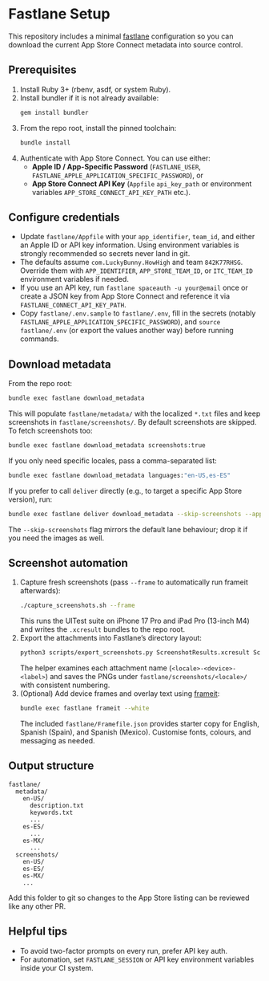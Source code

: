 # Fastlane Setup

This repository includes a minimal [fastlane](https://fastlane.tools/) configuration so you can download the current App Store Connect metadata into source control.

## Prerequisites

1. Install Ruby 3+ (rbenv, asdf, or system Ruby).
2. Install bundler if it is not already available:
   ```bash
   gem install bundler
   ```
3. From the repo root, install the pinned toolchain:
   ```bash
   bundle install
   ```
4. Authenticate with App Store Connect. You can use either:
   - **Apple ID / App-Specific Password** (`FASTLANE_USER`, `FASTLANE_APPLE_APPLICATION_SPECIFIC_PASSWORD`), or
   - **App Store Connect API Key** (`Appfile` `api_key_path` or environment variables `APP_STORE_CONNECT_API_KEY_PATH` etc.).

## Configure credentials

- Update `fastlane/Appfile` with your `app_identifier`, `team_id`, and either an Apple ID or API key information. Using environment variables is strongly recommended so secrets never land in git.
- The defaults assume `com.LuckyBunny.HowHigh` and team `842K77RHSG`. Override them with `APP_IDENTIFIER`, `APP_STORE_TEAM_ID`, or `ITC_TEAM_ID` environment variables if needed.
- If you use an API key, run `fastlane spaceauth -u your@email` once or create a JSON key from App Store Connect and reference it via `FASTLANE_CONNECT_API_KEY_PATH`.
- Copy `fastlane/.env.sample` to `fastlane/.env`, fill in the secrets (notably `FASTLANE_APPLE_APPLICATION_SPECIFIC_PASSWORD`), and `source fastlane/.env` (or export the values another way) before running commands.

## Download metadata

From the repo root:

```bash
bundle exec fastlane download_metadata
```

This will populate `fastlane/metadata/` with the localized `*.txt` files and keep screenshots in `fastlane/screenshots/`. By default screenshots are skipped. To fetch screenshots too:

```bash
bundle exec fastlane download_metadata screenshots:true
```

If you only need specific locales, pass a comma-separated list:

```bash
bundle exec fastlane download_metadata languages:"en-US,es-ES"
```

If you prefer to call `deliver` directly (e.g., to target a specific App Store version), run:

```bash
bundle exec fastlane deliver download_metadata --skip-screenshots --app_version 1.2.3
```

The `--skip-screenshots` flag mirrors the default lane behaviour; drop it if you need the images as well.

## Screenshot automation

1. Capture fresh screenshots (pass `--frame` to automatically run frameit afterwards):
   ```bash
   ./capture_screenshots.sh --frame
   ```
   This runs the UITest suite on iPhone 17 Pro and iPad Pro (13-inch M4) and writes the `.xcresult` bundles to the repo root.
2. Export the attachments into Fastlane’s directory layout:
   ```bash
   python3 scripts/export_screenshots.py ScreenshotResults.xcresult ScreenshotResults_iPad.xcresult --clean
   ```
   The helper examines each attachment name (`<locale>-<device>-<label>`) and saves the PNGs under `fastlane/screenshots/<locale>/` with consistent numbering.
3. (Optional) Add device frames and overlay text using [frameit](https://docs.fastlane.tools/actions/frameit/):
   ```bash
   bundle exec fastlane frameit --white
   ```
   The included `fastlane/Framefile.json` provides starter copy for English, Spanish (Spain), and Spanish (Mexico). Customise fonts, colours, and messaging as needed.

## Output structure

```
fastlane/
  metadata/
    en-US/
      description.txt
      keywords.txt
      ...
    es-ES/
      ...
    es-MX/
      ...
  screenshots/
    en-US/
    es-ES/
    es-MX/
    ...
```

Add this folder to git so changes to the App Store listing can be reviewed like any other PR.

## Helpful tips

- To avoid two-factor prompts on every run, prefer API key auth.
- For automation, set `FASTLANE_SESSION` or API key environment variables inside your CI system.
